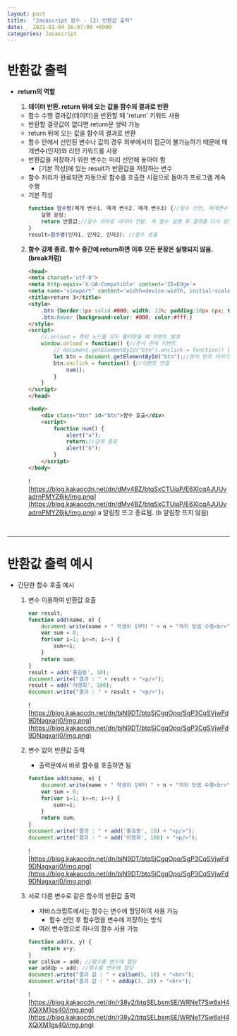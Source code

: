 ```yaml
---
layout: post
title:  "Javascript 함수 - (2) 반환값 출력"
date:   2021-01-04 16:07:00 +0900
categories: Javascript
---
```

# 반환값 출력

- **return의 역할**
    1. **데이터 반환. return 뒤에 오는 값을 함수의 결과로 반환**
    - 함수 수행 결과값(데이터)을 반환할 때 'return' 키워드 사용
    - 반환할 결괏값이 없다면 return문 생략 가능
    - return 뒤에 오는 값을 함수의 결과로 반환
    - 함수 안에서 선언된 변수나 값의 경우 외부에서의 접근이 불가능하기 때문에 매개변수(인자)와 리턴 키워드를 사용
    - 반환값을 저장하기 위한 변수는 미리 선언해 놓아야 함
        - [기본 작성]에 있는 result가 반환값을 저장하는 변수
    - 함수 처리가 완료되면 자동으로 함수를 호출한 시점으로 돌아가 프로그램 계속 수행
    - 기본 작성
        ```jsx
        function 함수명(매개 변수1, 매개 변수2, 매개 변수3) {//함수 선언, 매개변수 1, 2, 3을 이용하여 매개 변수 값 반환
            실행 문장;
            return 반환값;//함수 외부로 데이터 전달. 즉 함수 실행 후 결과를 다시 얻으려면 리턴 키워드 사용.
        }
        result=함수명(인자1, 인자2, 인자3); //함수 호출
        ```

    2. **함수 강제 종료. 함수 중간에 return하면 이후 모든 문장은 실행되지 않음.(break처럼)**
        ```html
        <head>
        <meta charset='utf-8'>
        <meta http-equiv='X-UA-Compatible' content='IE=Edge'>
        <meta name='viewport' content='width=device-width, initial-scale=1, minimum-scale=1, maximum-scale=1, user-scalable=no'>
        <title>return 3</title>
        <style>
            .btn {border:1px solid #000; width: 13%; padding:10px 6px; text-align: center; font-weight: bold; font-size:20px; cursor: pointer;}
            .btn:hover {background-color: #000; color:#fff;}
        </style>
        <script>
            //.onload = 하위 노드를 모두 불러왔을 때 이벤트 발생
            window.onload = function() {//문서 준비 이벤트
                // document.getElementById("btn").onclick = function() {}
                let btn = document.getElementById("btn");//문서 안의 아이디 값 호출
                btn.onclick = function() {//이벤트 연결
                    num();
                }
            }
        </script>
        </head>

        <body>
            <div class="btn" id="btn">함수 호출</div>
            <script>
                function num() {
                    alert("a");
                    return;//강제 종료
                    alert("b");
                }
            </script>
        </body>
        ```
        ![https://blog.kakaocdn.net/dn/dMv4BZ/btqSxCTUiaP/E6XIcqAJUUvadrnPMYZ6jk/img.png](https://blog.kakaocdn.net/dn/dMv4BZ/btqSxCTUiaP/E6XIcqAJUUvadrnPMYZ6jk/img.png)
        a 알림창 뜨고 종료됨. (b 알림창 뜨지 않음)


<br>

---

# 반환값 출력 예시

- 간단한 함수 호출 예시

    1. 변수 이용하여 반환값 호출
        ```jsx
        var result;
        function add(name, n) {
            document.write(name + " 학생이 1부터 " + n + "까지 덧셈 수행<br>");
            var sum = 0;
            for(var i=1; i<=n; i++) {
                sum+=i;
            }
            return sum;
        }
        result = add('홍길동', 10);
        document.write("결과 : " + result + "<p/>");
        result = add('이영희', 100);
        document.write("결과 : " + result + "<p/>");
        ```
        ![https://blog.kakaocdn.net/dn/bjN9DT/btqSjCgqOpo/SgP3CqSVjwFd9DNagxarj0/img.png](https://blog.kakaocdn.net/dn/bjN9DT/btqSjCgqOpo/SgP3CqSVjwFd9DNagxarj0/img.png)

    2. 변수 없이 반환값 출력
         - 출력문에서 바로 함수를 호출하면 됨
        ```jsx
        function add(name, n) {
            document.write(name + " 학생이 1부터 " + n + "까지 덧셈 수행<br>");
            var sum = 0;
            for(var i=1; i<=n; i++) {
                sum+=i;
            }
            return sum;
        }
        document.write("결과 : " + add('홍길동', 10) + "<p/>");
        document.write("결과 : " + add('이영희', 100) + "<p/>");
        ```
        ![https://blog.kakaocdn.net/dn/bjN9DT/btqSjCgqOpo/SgP3CqSVjwFd9DNagxarj0/img.png](https://blog.kakaocdn.net/dn/bjN9DT/btqSjCgqOpo/SgP3CqSVjwFd9DNagxarj0/img.png)

    3. 서로 다른 변수로 같은 함수의 반환값 출력
        - 자바스크립트에서는 함수는 변수에 할당하여 사용 가능
            - 함수 선언 후 함수명을 변수에 저장하는 방식
        - 여러 변수명으로 하나의 함수 사용 가능
        ```jsx
        function add(x, y) {
            return x+y;
        }
        var calSum = add; //함수를 변수에 할당
        var addUp = add; //함수를 변수에 할당
        document.write("결과 값 : " + calSum(5, 10) + "<br>");
        document.write("결과 값 : " + addUp(3, 20) + "<br>");
        ```
        ![https://blog.kakaocdn.net/dn/r38y2/btqSELbsmSE/WRNeT7Sw6xH4XQiXM1gs40/img.png](https://blog.kakaocdn.net/dn/r38y2/btqSELbsmSE/WRNeT7Sw6xH4XQiXM1gs40/img.png)